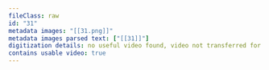 ```yaml
---
fileClass: raw
id: "31"
metadata images: "[[31.png]]"
metadata images parsed text: ["[[31]]"]
digitization details: no useful video found, video not transferred for parsing
contains usable video: true
---
```

